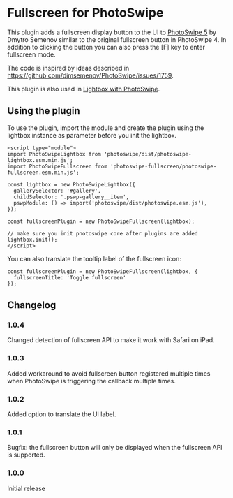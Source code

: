 # Fullscreen for PhotoSwipe

This plugin adds a fullscreen display button to the UI to [PhotoSwipe 5](https://github.com/dimsemenov/PhotoSwipe) by Dmytro Semenov similar to the original fullscreen button in PhotoSwipe 4. In addition to clicking the button you can also press the [F] key to enter fullscreen mode.

The code is inspired by ideas described in https://github.com/dimsemenov/PhotoSwipe/issues/1759.

This plugin is also used in [Lightbox with PhotoSwipe](https://wordpress.org/plugins/lightbox-photoswipe/).

## Using the plugin

To use the plugin, import the module and create the plugin using the lightbox instance as parameter before you init the lightbox.

```
<script type="module">
import PhotoSwipeLightbox from 'photoswipe/dist/photoswipe-lightbox.esm.min.js';
import PhotoSwipeFullscreen from 'photoswipe-fullscreen/photoswipe-fullscreen.esm.min.js';

const lightbox = new PhotoSwipeLightbox({
  gallerySelector: '#gallery',
  childSelector: '.pswp-gallery__item',
  pswpModule: () => import('photoswipe/dist/photoswipe.esm.js'),
});

const fullscreenPlugin = new PhotoSwipeFullscreen(lightbox);

// make sure you init photoswipe core after plugins are added
lightbox.init();
</script>
```

You can also translate the tooltip label of the fullscreen icon:

```
const fullscreenPlugin = new PhotoSwipeFullscreen(lightbox, {
  fullscreenTitle: 'Toggle fullscreen'
});
```

## Changelog

### 1.0.4

Changed detection of fullscreen API to make it work with Safari on iPad.

### 1.0.3

Added workaround to avoid fullscreen button registered multiple times when PhotoSwipe is triggering the callback multiple times.

### 1.0.2

Added option to translate the UI label.

### 1.0.1

Bugfix: the fullscreen button will only be displayed when the fullscreen API is supported.

### 1.0.0

Initial release
